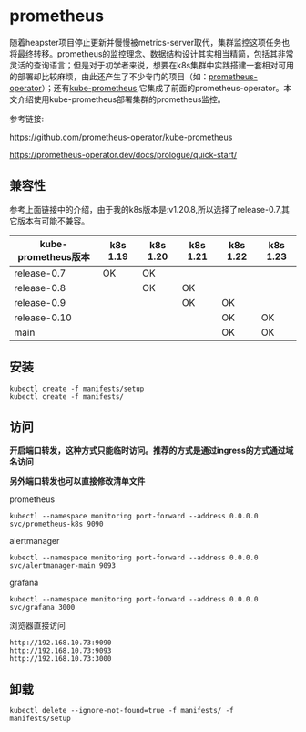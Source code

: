 # prometheus

随着heapster项目停止更新并慢慢被metrics-server取代，集群监控这项任务也将最终转移。prometheus的监控理念、数据结构设计其实相当精简，包括其非常灵活的查询语言；但是对于初学者来说，想要在k8s集群中实践搭建一套相对可用的部署却比较麻烦，由此还产生了不少专门的项目（如：[prometheus-operator](https://github.com/coreos/prometheus-operator)）；还有[kube-prometheus](https://github.com/prometheus-operator/kube-prometheus),它集成了前面的prometheus-operator。本文介绍使用kube-prometheus部署集群的prometheus监控。

参考链接:

https://github.com/prometheus-operator/kube-prometheus

https://prometheus-operator.dev/docs/prologue/quick-start/


## 兼容性

参考上面链接中的介绍，由于我的k8s版本是:v1.20.8,所以选择了release-0.7,其它版本有可能不兼容。

kube-prometheus版本 | k8s 1.19 | k8s 1.20 | k8s 1.21 |k8s 1.22|k8s 1.23
------------------ | ----------|--------- |----------|--------|--------
release-0.7  |  OK | OK  |   |   |
release-0.8  |   |  OK | OK  |   |
release-0.9  |   |   | OK  |OK   |
release-0.10 |   |   |   | OK  |  OK
main         |   |   |   | OK  |  OK


## 安装
```
kubectl create -f manifests/setup
kubectl create -f manifests/
```

## 访问

**开启端口转发，这种方式只能临时访问。推荐的方式是通过ingress的方式通过域名访问**

**另外端口转发也可以直接修改清单文件**

prometheus

`kubectl --namespace monitoring port-forward --address 0.0.0.0 svc/prometheus-k8s 9090`

alertmanager

`kubectl --namespace monitoring port-forward --address 0.0.0.0 svc/alertmanager-main 9093`

grafana

`kubectl --namespace monitoring port-forward --address 0.0.0.0 svc/grafana 3000`

浏览器直接访问
```
http://192.168.10.73:9090
http://192.168.10.73:9093
http://192.168.10.73:3000
```


## 卸载

`kubectl delete --ignore-not-found=true -f manifests/ -f manifests/setup`
